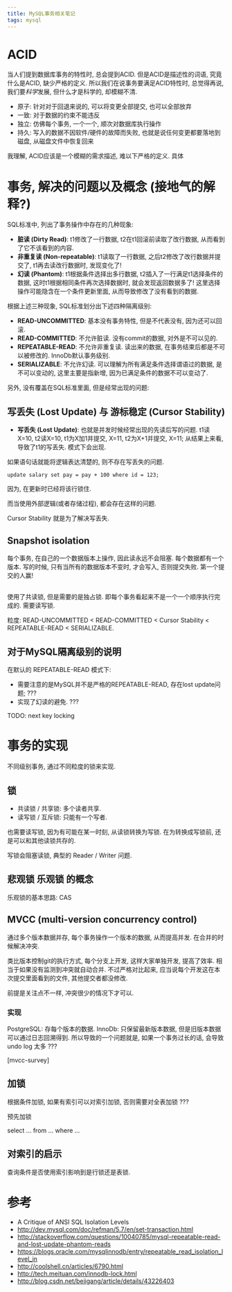 ```yaml
---
title: MySQL事务相关笔记
tags: mysql
---
```


# ACID

当人们提到数据库事务的特性时, 总会提到ACID. 但是ACID是描述性的词语, 究竟什么是ACID, 缺少严格的定义. 所以我们在说事务要满足ACID特性时, 总觉得再说, 我们要*科学*发展, 但什么才是科学的, 却模糊不清.

- 原子: 针对对于回退来说的, 可以将变更全部提交, 也可以全部放弃
- 一致: 对于数据的约束不能违反
- 独立: 仿佛每个事务, 一个一个, 顺次对数据库执行操作
- 持久: 写入的数据不因软件/硬件的故障而失败, 也就是说任何变更都要落地到磁盘, 从磁盘文件中恢复回来

我理解, ACID应该是一个模糊的需求描述, 难以下严格的定义. 具体

# 事务, 解决的问题以及概念 (接地气的解释?)

SQL标准中, 列出了事务操作中存在的几种现象:

- **脏读 (Dirty Read)**: t1修改了一行数据, t2在t1回滚前读取了改行数据, 从而看到了它不该看到的内容.
- **非重复读 (Non-repeatable)**: t1读取了一行数据, 之后t2修改了改行数据并提交了, t1再去读改行数据时, 发现变化了!
- **幻读 (Phantom)**: t1根据条件选择出多行数据, t2插入了一行满足t1选择条件的数据, 这时t1根据相同条件再次选择数据时, 就会发现返回数据多了! 这里选择操作可能隐含在一个条件更新里面, 从而导致修改了没有看到的数据.

根据上述三种现象, SQL标准划分出下述四种隔离级别:

- **READ-UNCOMMITTED**: 基本没有事务特性, 但是不代表没有, 因为还可以回滚.
- **READ-COMMITTED**: 不允许脏读. 没有commit的数据, 对外是不可以见的.
- **REPEATABLE-READ**: 不允许非重复读. 读出来的数据, 在事务结束后都是不可以被修改的. InnoDb默认事务级别.
- **SERIALIZABLE**: 不允许幻读. 可以理解为所有满足条件选择谓语过的数据, 是不可以变动的, 这里主要是指新增, 因为已满足条件的数据不可以变动了.

另外, 没有覆盖在SQL标准里面, 但是经常出现的问题:

## 写丢失 (Lost Update) 与 游标稳定 (Cursor Stability)

- **写丢失 (Lost  Update)**: 也就是并发时候经常出现的先读后写的问题. t1读X=10, t2读X=10, t1为X加1并提交, X=11, t2为X+1并提交, X=11; 从结果上来看, 导致了t1的写丢失. 
模式下会出现.

如果语句话就能将逻辑表达清楚的, 则不存在写丢失的问题.

    update salary set pay = pay + 100 where id = 123;

因为, 在更新时已经将该行锁住.

而当使用外部逻辑(或者存储过程), 都会存在这样的问题.

<!--
    delimiter $$
    create procedure raise_pay(id int, sleep int, raise int)
    begin 
        start transaction;
        select pay into @pay from salary where id = id;
        select sleep(sleep) into @_;
        update salary set pay = @pay + raise where id = id;
        commit;
    end
    $$
    delimiter ;

    select pay from salary where id = 123;
    # do logic processing in client script
    update salary set pay = new_pay where id = 123;
-->

Cursor Stability 就是为了解决写丢失.

## Snapshot isolation

每个事务, 在自己的一个数据版本上操作, 因此读永远不会阻塞. 每个数据都有一个版本. 写的时候, 只有当所有的数据版本不变时, 才会写入, 否则提交失败.
第一个提交的人赢!

## 

使用了共读锁, 但是需要的是独占锁.
即每个事务看起来不是一个一个顺序执行完成的. 需要读写锁.

粒度: READ-UNCOMMITTED < READ-COMMITTED < Cursor Stability < REPEATABLE-READ < SERIALIZABLE.


## 对于MySQL隔离级别的说明

在默认的 REPEATABLE-READ 模式下: 
- 需要注意的是MySQL并不是严格的REPEATABLE-READ, 存在lost update问题; ???
- 实现了幻读的避免. ???

TODO: next key locking

# 事务的实现

不同级别事务, 通过不同粒度的锁来实现.

## 锁

- 共读锁 / 共享锁: 多个读者共享.
- 读写锁 / 互斥锁: 只能有一个写者.

也需要读写锁, 因为有可能在某一时刻, 从读锁转换为写锁. 在为转换成写锁前, 还是可以和其他读锁共存的.

写锁会阻塞读锁, 典型的 Reader / Writer 问题.

## 悲观锁 乐观锁 的概念

乐观锁的基本思路: CAS

## MVCC (multi-version concurrency control)

通过多个版本数据并存, 每个事务操作一个版本的数据, 从而提高并发. 在合并的时候解决冲突. 

类比版本控制git的执行方式, 每个分支上开发, 这样大家单独开发, 提高了效率. 
相当于如果没有监测到冲突就自动合并. 不过严格对比起来, 应当说每个开发这在本次提交里面看到的文件, 其他提交者都没修改. 

前提是关注点不一样, 冲突很少的情况下才可以.


### 实现

PostgreSQL: 存每个版本的数据.
InnoDb: 只保留最新版本数据, 但是旧版本数据可以通过日志回溯得到. 所以导致的一个问题就是, 如果一个事务过长的话, 会导致undo log 太多 ???

[mvcc-survey]


## 加锁

根据条件加锁, 如果有索引可以对索引加锁, 否则需要对全表加锁 ???

预先加锁

select ... from ... where ... 


## 对索引的启示

查询条件是否使用索引影响到是行锁还是表锁.

# 参考

- A Critique of ANSI SQL Isolation Levels
- <http://dev.mysql.com/doc/refman/5.7/en/set-transaction.html>
- <http://stackoverflow.com/questions/10040785/mysql-repeatable-read-and-lost-update-phantom-reads>
- <https://blogs.oracle.com/mysqlinnodb/entry/repeatable_read_isolation_level_in>
- <http://coolshell.cn/articles/6790.html>
- <http://tech.meituan.com/innodb-lock.html>
- <http://blog.csdn.net/beiigang/article/details/43226403>
